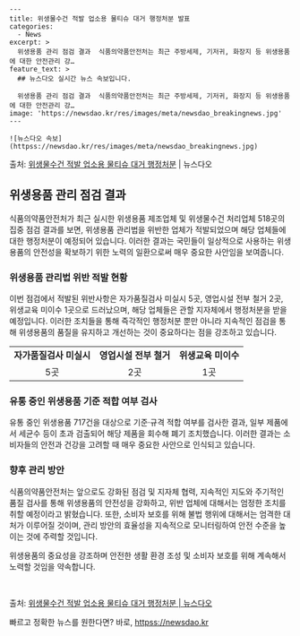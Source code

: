     ---
    title: 위생물수건 적발 업소용 물티슈 대거 행정처분 발표
    categories:
      - News
    excerpt: >
      위생용품 관리 점검 결과  식품의약품안전처는 최근 주방세제, 기저귀, 화장지 등 위생용품에 대한 안전관리 강…
    feature_text: >
      ## 뉴스다오 실시간 뉴스 속보입니다.
    
      위생용품 관리 점검 결과  식품의약품안전처는 최근 주방세제, 기저귀, 화장지 등 위생용품에 대한 안전관리 강…
    image: 'https://newsdao.kr/res/images/meta/newsdao_breakingnews.jpg'
    ---
    
    ![뉴스다오 속보](httpss://newsdao.kr/res/images/meta/newsdao_breakingnews.jpg)

<p>출처: <a href="httpss://newsdao.kr/4640" rel="dofollow">위생물수건 적발 업소용 물티슈 대거 행정처분</a> | 뉴스다오</p>

<h2 data-ke-size="size26">위생용품 관리 점검 결과</h2>
<p data-ke-size="size16">식품의약품안전처가 최근 실시한 위생용품 제조업체 및 위생물수건 처리업체 518곳의 집중 점검 결과를 보면, 위생용품 관리법을 위반한 업체가 적발되었으며 해당 업체들에 대한 행정처분이 예정되어 있습니다. 이러한 결과는 국민들이 일상적으로 사용하는 위생용품의 안전성을 확보하기 위한 노력의 일환으로써 매우 중요한 사안임을 보여줍니다.</p>

<h3>위생용품 관리법 위반 적발 현황</h3>
<p data-ke-size="size16">이번 점검에서 적발된 위반사항은 자가품질검사 미실시 5곳, 영업시설 전부 철거 2곳, 위생교육 미이수 1곳으로 드러났으며, 해당 업체들은 관할 지자체에서 행정처분을 받을 예정입니다. 이러한 조치들을 통해 즉각적인 행정처분 뿐만 아니라 지속적인 점검을 통해 위생용품의 품질을 유지하고 개선하는 것이 중요하다는 점을 강조하고 있습니다.</p>
<table>
	<tr>
		<td style="text-align: center; height: 17px;"><b>자가품질검사 미실시</b></td>
		<td style="text-align: center; height: 17px;"><b>영업시설 전부 철거</b></td>
		<td style="text-align: center; height: 17px;"><b>위생교육 미이수</b></td>
	</tr>
	<tr>
		<td style="text-align: center; height: 17px;">5곳</td>
		<td style="text-align: center; height: 17px;">2곳</td>
		<td style="text-align: center; height: 17px;">1곳</td>
	</tr>
</table>

<h3>유통 중인 위생용품 기준 적합 여부 검사</h3>
<p data-ke-size="size16">유통 중인 위생용품 717건을 대상으로 기준·규격 적합 여부를 검사한 결과, 일부 제품에서 세균수 등이 초과 검출되어 해당 제품을 회수해 폐기 조치했습니다. 이러한 결과는 소비자들의 안전과 건강을 고려할 때 매우 중요한 사안으로 인식되고 있습니다.</p>

<h3>향후 관리 방안</h3>
<p data-ke-size="size16">식품의약품안전처는 앞으로도 강화된 점검 및 지자체 협력, 지속적인 지도와 주기적인 품질 검사를 통해 위생용품의 안전성을 강화하고, 위반 업체에 대해서는 엄정한 조치를 취할 예정이라고 밝혔습니다. 또한, 소비자 보호를 위해 불법 행위에 대해서는 엄격한 대처가 이루어질 것이며, 관리 방안의 효율성을 지속적으로 모니터링하여 안전 수준을 높이는 것에 주력할 것입니다.</p>

<p data-ke-size="size16">위생용품의 중요성을 강조하며 안전한 생활 환경 조성 및 소비자 보호를 위해 계속해서 노력할 것임을 약속합니다.</p>

<p data-ke-size="size16">&nbsp;</p>

출처: <a href="httpss://newsdao.kr/4640">위생물수건 적발 업소용 물티슈 대거 행정처분 | 뉴스다오</a> 

빠르고 정확한 뉴스를 원한다면? 바로, <a href="httpss://newsdao.kr" rel="dofollow">httpss://newsdao.kr</a>


    